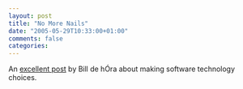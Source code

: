 ```yaml
---
layout: post
title: "No More Nails"
date: "2005-05-29T10:33:00+01:00"
comments: false
categories: 
---
```


<p>An <a href="http://www.dehora.net/journal/2005/05/no_more_nails_making_good_technology_choices.html">excellent post</a> by Bill de h&#211;ra about making software technology choices.</p>


